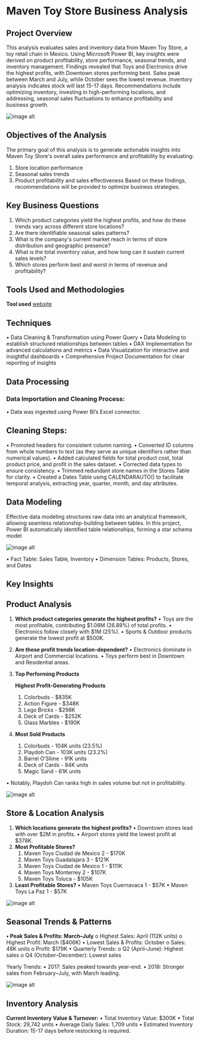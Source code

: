 # Maven Toy Store Business Analysis

## Project Overview
This analysis evaluates sales and inventory data from Maven Toy Store, a toy retail chain in Mexico.
Using Microsoft Power BI, key insights were derived on product profitability, store performance,
seasonal trends, and inventory management. Findings revealed that Toys and Electronics drive the
highest profits, with Downtown stores performing best. Sales peak between March and July, while
October sees the lowest revenue. Inventory analysis indicates stock will last 15-17 days.
Recommendations include optimizing inventory, investing in high-performing locations, and
addressing, seasonal sales fluctuations to enhance profitability and business growth.

![image alt](https://github.com/Iwada-eborty/Power-BI-Project/blob/210f0cbe20e08b0e6f5115326225b1fca3956035/MTS%20Dashboard.png)

## Objectives of the Analysis
The primary goal of this analysis is to generate actionable insights into Maven Toy Store's overall sales
performance and profitability by evaluating:
1. Store location performance
2. Seasonal sales trends
3. Product profitability and sales effectiveness
Based on these findings, recommendations will be provided to optimize business strategies.

## Key Business Questions
1. Which product categories yield the highest profits, and how do these trends vary across
different store locations?
2. Are there identifiable seasonal sales patterns?
3. What is the company's current market reach in terms of store distribution and geographic
presence?
4. What is the total inventory value, and how long can it sustain current sales levels?
5. Which stores perform best and worst in terms of revenue and profitability?

## Tools Used and Methodologies
**Tool used** [website](https://www.microsoft.com/en-us/power-platform/products/power-bi/downloads?ocid=ORSEARCH_Bing&msockid=0acc0d4f8b506ede0e1818758a566f56)

## Techniques
• Data Cleaning & Transformation using Power Query
• Data Modeling to establish structured relationships between tables
• DAX Implementation for advanced calculations and metrics
• Data Visualization for interactive and insightful dashboards
• Comprehensive Project Documentation for clear reporting of insights

## Data Processing

### Data Importation and Cleaning Process:
• Data was ingested using Power BI’s Excel connector.

## Cleaning Steps:
• Promoted headers for consistent column naming.
• Converted ID columns from whole numbers to text (as they serve as unique identifiers rather
than numerical values).
• Added calculated fields for total product cost, total product price, and profit in the sales
dataset.
• Corrected data types to ensure consistency.
• Trimmed redundant store names in the Stores Table for clarity.
• Created a Dates Table using CALENDARAUTO() to facilitate temporal analysis, extracting
year, quarter, month, and day attributes.

## Data Modeling
Effective data modeling structures raw data into an analytical framework, allowing seamless
relationship-building between tables. In this project, Power BI automatically identified table
relationships, forming a star schema model

![image alt](https://github.com/Iwada-eborty/Power-BI-Project/blob/35b21f1f6a78b07259582ae3e95219ed0d9f1592/Schema.png)

• Fact Table: Sales Table, Inventory
• Dimension Tables: Products, Stores, and Dates


## Key Insights

## Product Analysis
1. **Which product categories generate the highest profits?**
• Toys are the most profitable, contributing $1.08M (26.89%) of total profits.
• Electronics follow closely with $1M (25%).
• Sports & Outdoor products generate the lowest profit at $500K.
2. **Are these profit trends location-dependent?**
• Electronics dominate in Airport and Commercial locations.
• Toys perform best in Downtown and Residential areas.
3. **Top Performing Products**
   
    **Highest Profit-Generating Products**
   1. Colorbuds - $835K
   2. Action Figure - $348K
   3. Lego Bricks - $298K
   4. Deck of Cards - $252K
   5. Glass Marbles - $190K
5. **Most Sold Products**
   1. Colorbuds - 104K units (23.5%)
   2. Playdoh Can - 103K units (23.2%)
   3. Barrel O’Slime - 91K units
   4. Deck of Cards - 84K units
   5. Magic Sand - 61K units

• Notably, Playdoh Can ranks high in sales volume but not in profitability.

![image alt](https://github.com/Iwada-eborty/Power-BI-Project/blob/cad0a0c5232ac891b91c6941a6294be3e8941d48/salesreport.png)

## Store & Location Analysis
1. **Which locations generate the highest profits?**
• Downtown stores lead with over $2M in profits.
• Airport stores yield the lowest profit at $378K.
2. **Most Profitable Stores?**
    1. Maven Toys Ciudad de Mexico 2 - $170K
    2. Maven Toys Guadalajara 3 - $121K
    3. Maven Toys Ciudad de Mexico 1 - $111K
    4. Maven Toys Monterrey 2 - $107K
    5. Maven Toys Toluca - $105K
3. **Least Profitable Stores?**
• Maven Toys Cuernavaca 1 - $57K
• Maven Toys La Paz 1 - $57K

![image alt](https://github.com/Iwada-eborty/Power-BI-Project/blob/ac224a31572c28977f6bbccad11e724aadc8aa38/storereport.png)

## Seasonal Trends & Patterns
**• Peak Sales & Profits: March–July**
o Highest Sales: April (112K units)
o Highest Profit: March ($406K)
• Lowest Sales & Profits: October
o Sales: 48K units
o Profit: $179K
• Quarterly Trends:
o Q2 (April–June): Highest sales
o Q4 (October–December): Lowest sales

Yearly Trends:
• 2017: Sales peaked towards year-end.
• 2018: Stronger sales from February–July, with March leading.

![image alt](https://github.com/Iwada-eborty/Power-BI-Project/blob/f70dc239fac23b59c15540c89290ee5c4a30a45b/TandP.png)

## Inventory Analysis
**Current Inventory Value & Turnover:**
• Total Inventory Value: $300K
• Total Stock: 29,742 units
• Average Daily Sales: 1,709 units
• Estimated Inventory Duration: 15-17 days before restocking is required.

